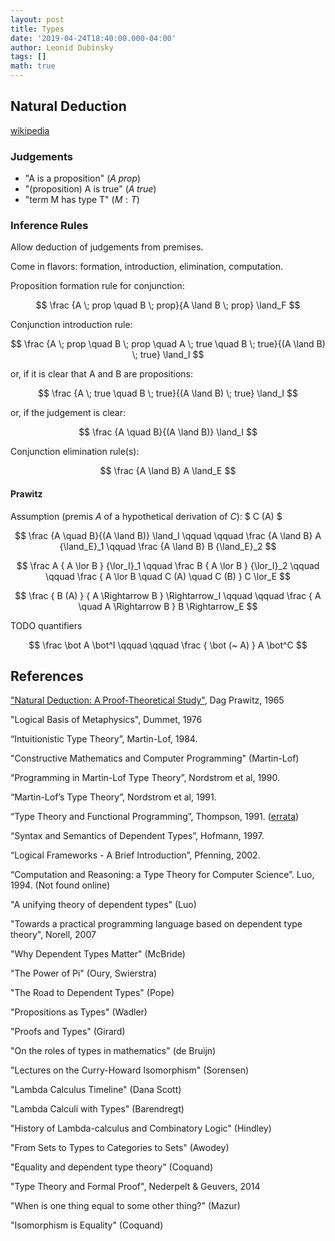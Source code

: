 ```yaml
---
layout: post
title: Types
date: '2019-04-24T18:40:00.000-04:00'
author: Leonid Dubinsky
tags: []
math: true
---
```


## Natural Deduction ##

[wikipedia](https://en.wikipedia.org/wiki/Natural_deduction)

### Judgements ###
- "A is a proposition" ($A \; prop$)
- "(proposition) A is true" ($A \; true$)
- "term M has type T" ($M : T$)

### Inference Rules ###

Allow deduction of judgements from premises.

Come in flavors: formation, introduction, elimination, computation.


Proposition formation rule for conjunction:

$$ \frac {A \; prop \quad B \; prop}{A \land B \; prop} \land_F $$

Conjunction introduction rule:

$$ \frac {A \; prop \quad B \; prop \quad A \; true \quad B \; true}{(A \land B) \; true} \land_I $$

or, if it is clear that A and B are propositions:

$$ \frac {A \; true \quad B \; true}{(A \land B) \; true} \land_I $$

or, if the judgement is clear:

$$ \frac {A \quad B}{(A \land B)} \land_I $$

Conjunction elimination rule(s):

$$ \frac {A \land B} A \land_E $$


#### Prawitz ####

Assumption (premis $A$ of a hypothetical derivation of $C$): $ C (A) $

$$ \frac {A \quad B}{(A \land B)} \land_I \qquad \qquad \frac {A \land B} A {\land_E}_1 \qquad \frac {A \land B} B {\land_E}_2 $$

$$ \frac A { A \lor B } {\lor_I}_1 \qquad \frac B { A \lor B } {\lor_I}_2 \qquad \qquad \frac { A \lor B \quad C (A) \quad C (B) } C \lor_E $$

$$ \frac { B (A) } { A \Rightarrow B }  \Rightarrow_I \qquad \qquad  \frac { A \quad A \Rightarrow B } B \Rightarrow_E $$

TODO quantifiers

$$ \frac \bot A \bot^I \qquad \qquad \frac { \bot (~ A) } A \bot^C $$

## References ##

["Natural Deduction: A Proof-Theoretical Study"](https://www.amazon.com/Natural-Deduction-Proof-Theoretical-Study-Mathematics/dp/0486446557),
  Dag Prawitz, 1965
  
"Logical Basis of Metaphysics", Dummet, 1976

“Intuitionistic Type Theory”, Martin-Lof, 1984.

"Constructive Mathematics and Computer Programming" (Martin-Lof)

“Programming in Martin-Lof Type Theory”, Nordstrom et al, 1990.

“Martin-Lof’s Type Theory”, Nordstrom et al, 1991.

“Type Theory and Functional Programming”, Thompson, 1991. ([errata](http://www.cs.kent.ac.uk/people/staff/sjt/TTFP/errata.html))

“Syntax and Semantics of Dependent Types”, Hofmann, 1997.

“Logical Frameworks - A Brief Introduction”, Pfenning, 2002.

“Computation and Reasoning: a Type Theory for Computer Science”. Luo, 1994. (Not found online)

"A unifying theory of dependent types" (Luo)

"Towards a practical programming language based on dependent type theory", Norell, 2007

"Why Dependent Types Matter" (McBride)

"The Power of Pi" (Oury, Swierstra)

"The Road to Dependent Types" (Pope)

"Propositions as Types" (Wadler)

"Proofs and Types" (Girard)

"On the roles of types in mathematics" (de Bruijn)

"Lectures on the Curry-Howard Isomorphism" (Sorensen)

"Lambda Calculus Timeline" (Dana Scott)

"Lambda Calculi with Types" (Barendregt)

"History of Lambda-calculus and Combinatory Logic" (Hindley)

"From Sets to Types to Categories to Sets" (Awodey)

"Equality and dependent type theory" (Coquand)

"Type Theory and Formal Proof", Nederpelt & Geuvers, 2014

"When is one thing equal to some other thing?" (Mazur)

"Isomorphism is Equality" (Coquand)
